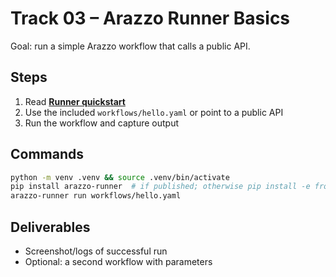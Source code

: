 # Track 03 – Arazzo Runner Basics

Goal: run a simple Arazzo workflow that calls a public API.

## Steps
1. Read **[Runner quickstart](../../guides/03-arazzo-runner-quickstart.md)**
2. Use the included `workflows/hello.yaml` or point to a public API
3. Run the workflow and capture output

## Commands
```bash
python -m venv .venv && source .venv/bin/activate
pip install arazzo-runner  # if published; otherwise pip install -e from repo
arazzo-runner run workflows/hello.yaml
```

## Deliverables

* Screenshot/logs of successful run
* Optional: a second workflow with parameters